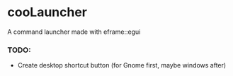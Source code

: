 # cooLauncher

A command launcher made with eframe::egui

### TODO:
 - Create desktop shortcut button (for Gnome first, maybe windows after)